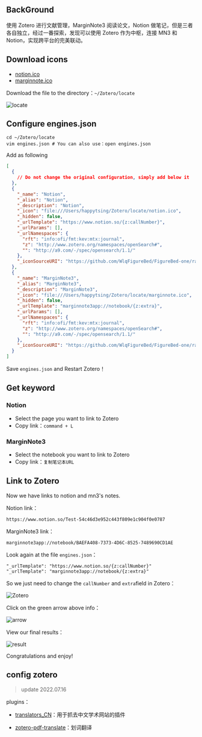 ## BackGround

使用 Zotero 进行文献管理，MarginNote3 阅读论文，Notion 做笔记，但是三者各自独立，经过一番探索，发现可以使用 Zotero 作为中枢，连接 MN3 和 Notion，实现跨平台的完美联动。

## Download icons

- [notion.ico](https://github.com/WlqFigureBed/FigureBed-one/raw/master/img/202111081503427.ico)
- [marginnote.ico](https://github.com/WlqFigureBed/FigureBed-one/raw/master/img/202111081459879.ico)

Download the file to the directory：`~/Zotero/locate`

![locate](https://happytsing-figure-bed.oss-cn-hangzhou.aliyuncs.com/zotero_mn3_notion/202111081621710.png)

## Configure engines.json

```shell
cd ~/Zotero/locate
vim engines.json # You can also use：open engines.json
```

Add as following

```json
[
  {
    // Do not change the original configuration, simply add below it
  },
  {
    "_name": "Notion",
    "_alias": "Notion",
    "_description": "Notion",
    "_icon": "file:///Users/happytsing/Zotero/locate/notion.ico",
    "_hidden": false,
    "_urlTemplate": "https://www.notion.so/{z:callNumber}",
    "_urlParams": [],
    "_urlNamespaces": {
      "rft": "info:ofi/fmt:kev:mtx:journal",
      "z": "http://www.zotero.org/namespaces/openSearch#",
      "": "http://a9.com/-/spec/opensearch/1.1/"
    },
    "_iconSourceURI": "https://github.com/WlqFigureBed/FigureBed-one/raw/master/img/202111081503427.ico"
  },
  {
    "_name": "MarginNote3",
    "_alias": "MarginNote3",
    "_description": "MarginNote3",
    "_icon": "file:///Users/happytsing/Zotero/locate/marginnote.ico",
    "_hidden": false,
    "_urlTemplate": "marginnote3app://notebook/{z:extra}",
    "_urlParams": [],
    "_urlNamespaces": {
      "rft": "info:ofi/fmt:kev:mtx:journal",
      "z": "http://www.zotero.org/namespaces/openSearch#",
      "": "http://a9.com/-/spec/opensearch/1.1/"
    },
    "_iconSourceURI": "https://github.com/WlqFigureBed/FigureBed-one/raw/master/img/202111081459879.ico"
  }
]
```

Save `engines.json` and Restart Zotero！

## Get keyword

### Notion

- Select the page you want to link to Zotero
- Copy link：`command + L`

### MarginNote3

- Select the notebook you want to link to Zotero
- Copy link：`复制笔记本URL`

## Link to Zotero

Now we have links to notion and mn3's notes.

Notion link：

```shell
https://www.notion.so/Test-54c46d3e952c443f809e1c904f0e0787
```

MarginNote3 link：

```shell
marginnote3app://notebook/BAEFA408-7373-4D6C-8525-7489690CD1AE
```

Look again at the file `engines.json`：

```shell
"_urlTemplate": "https://www.notion.so/{z:callNumber}"
"_urlTemplate": "marginnote3app://notebook/{z:extra}"
```

So we just need to change the `callNumber` and `extra`field in Zotero：

![Zotero](https://happytsing-figure-bed.oss-cn-hangzhou.aliyuncs.com/zotero_mn3_notion/202111081551724.png)

Click on the green arrow above info：

![arrow](https://happytsing-figure-bed.oss-cn-hangzhou.aliyuncs.com/zotero_mn3_notion/202111081558429.png)

View our final results：

![result](https://happytsing-figure-bed.oss-cn-hangzhou.aliyuncs.com/zotero_mn3_notion/202111081600550.png)

Congratulations and enjoy!

## config zotero

> update 2022.07.16

plugins：

- [translators_CN](https://github.com/l0o0/translators_CN)：用于抓去中文学术网站的插件

- [zotero-pdf-translate](https://github.com/windingwind/zotero-pdf-translate)：划词翻译
